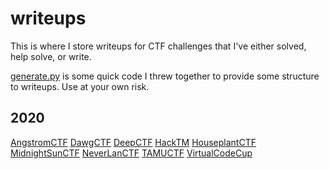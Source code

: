 # writeups

This is where I store writeups for CTF challenges that I've either solved, help solve, or write.

[generate.py](generate.py) is some quick code I threw together to provide some structure to writeups. Use at your own risk.

## 2020
[AngstromCTF](AngstromCTF2020)
[DawgCTF](DawgCTF2020)
[DeepCTF](DeepCTF2020)
[HackTM](HackTM2020)
[HouseplantCTF](HouseplantCTF2020)
[MidnightSunCTF](MidnightSunCTF2020)
[NeverLanCTF](NeverLanCTF2020)
[TAMUCTF](TAMUCTF2020)
[VirtualCodeCup](VirtualCodeCup2020)
